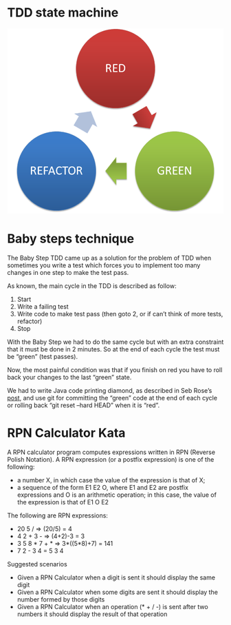# TDD state machine

![redgreenrefactor](art/redgreenrefacor.png)

# Baby steps technique

The Baby Step TDD came up as a solution for the problem of TDD when sometimes you write a test which forces you to implement too many changes in one step to make the test pass.

As known, the main cycle in the TDD is described as follow:

1. Start
2. Write a failing test
3. Write code to make test pass (then goto 2, or if can’t think of more tests, refactor)
4. Stop

With the Baby Step we had to do the same cycle but with an extra constraint that it must be done in 2 minutes. So at the end of each cycle the test must be “green” (test passes).

Now, the most painful condition was that if you finish on red you have to roll back your changes to the last “green” state.

We had to write Java code printing diamond, as described in Seb Rose’s [post](http://claysnow.co.uk/recycling-tests-in-tdd/), and use git for committing the “green” code at the end of each cycle or rolling back “git reset –hard HEAD” when it is “red”.

# RPN Calculator Kata

A RPN calculator program computes expressions written in RPN (Reverse Polish Notation).
A RPN expression (or a postfix expression) is one of the following:

- a number X, in which case the value of the expression is that of X;
- a sequence of the form E1 E2 O, where E1 and E2 are postfix expressions and O is an  arithmetic operation; in this case, the value of the expression is that of  E1 O E2

The following are RPN expressions:

- 20 5 / => (20/5) = 4
- 4 2 + 3 - => (4+2)-3 = 3
- 3 5 8 * 7 + * => 3*((5*8)+7) = 141
- 7 2 - 3 4 = 5 3 4

Suggested scenarios

- Given a RPN Calculator when a digit is sent it should display the same digit
- Given a RPN Calculator when some digits are sent it should display the number formed by those digits
- Given a RPN Calculator when an operation (* + / -) is sent after two numbers it should display the result of that operation